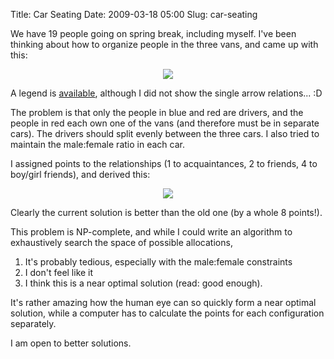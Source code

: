Title: Car Seating
Date: 2009-03-18 05:00
Slug: car-seating

We have 19 people going on spring break, including myself. I've been
thinking about how to organize people in the three vans, and came up
with this:

<div class="separator" style="clear:both;text-align:center;">

[![](http://justinnhli.files.wordpress.com/2009/03/da48a-seating_final.png?w=300)](http://justinnhli.files.wordpress.com/2009/03/da48a-seating_final.png)

</div>

A legend is [available](http://xkcd.com/173/), although I did not show
the single arrow relations... :D

The problem is that only the people in blue and red are drivers, and the
people in red each own one of the vans (and therefore must be in
separate cars). The drivers should split evenly between the three cars.
I also tried to maintain the male:female ratio in each car.

I assigned points to the relationships (1 to acquaintances, 2 to
friends, 4 to boy/girl friends), and derived this:

<div class="separator" style="clear:both;text-align:center;">

[![](http://justinnhli.files.wordpress.com/2009/03/59555-seating-2.png?w=300)](http://justinnhli.files.wordpress.com/2009/03/59555-seating-2.png)

</div>

Clearly the current solution is better than the old one (by a whole 8
points!).

This problem is NP-complete, and while I could write an algorithm to
exhaustively search the space of possible allocations,

1.  It's probably tedious, especially with the male:female constraints
2.  I don't feel like it
3.  I think this is a near optimal solution (read: good enough).

It's rather amazing how the human eye can so quickly form a near optimal
solution, while a computer has to calculate the points for each
configuration separately.

I am open to better solutions.

